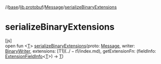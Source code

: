 //[base](../../../index.md)/[lib.protobuf](../index.md)/[Message](index.md)/[serializeBinaryExtensions](serialize-binary-extensions.md)

# serializeBinaryExtensions

[js]\
open fun &lt;[T](serialize-binary-extensions.md)&gt; [serializeBinaryExtensions](serialize-binary-extensions.md)(proto: [Message](index.md), writer: [BinaryWriter](../-binary-writer/index.md), extensions: [T$1](../-t$1/index.md), getExtensionFn: (fieldInfo: [ExtensionFieldInfo](../-extension-field-info/index.md)&lt;[T](serialize-binary-extensions.md)&gt;) -&gt; [T](serialize-binary-extensions.md))

